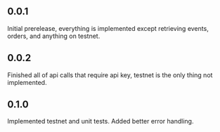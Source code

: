 ## 0.0.1

Initial prerelease, everything is implemented except retrieving events, orders, and anything on testnet.

## 0.0.2

Finished all of api calls that require api key, testnet is the only thing not implemented.

## 0.1.0

Implemented testnet and unit tests. Added better error handling.
